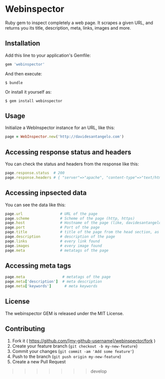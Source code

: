 # Webinspector

Ruby gem to inspect completely a web page. It scrapes a given URL, and returns you its title, description, meta, links, images and more.

## Installation

Add this line to your application's Gemfile:

```ruby
gem 'webinspector'
```

And then execute:

    $ bundle

Or install it yourself as:

    $ gem install webinspector

## Usage

Initialize a WebInspector instance for an URL, like this:

```ruby
page = WebInspector.new('http://davidesantangelo.com')
```

## Accessing response status and headers

You can check the status and headers from the response like this:

```ruby
page.response.status  # 200
page.response.headers # { "server"=>"apache", "content-type"=>"text/html; charset=utf-8", "cache-control"=>"must-revalidate, private, max-age=0", ... }
```

## Accessing inpsected data

You can see the data like this:

```ruby
page.url                 # URL of the page
page.scheme              # Scheme of the page (http, https)
page.host                # Hostname of the page (like, davidesantangelo.com, without the scheme)
page.port                # Port of the page
page.title               # title of the page from the head section, as string
page.description         # description of the page
page.links               # every link found
page.images              # every image found
page.meta                # metatags of the page
```

## Accessing meta tags

```ruby
page.meta                 # metatags of the page
page.meta['description']  # meta description
page.meta['keywords']      # meta keywords
```


## License
The webinspector GEM is released under the MIT License.

## Contributing

1. Fork it ( https://github.com/[my-github-username]/webinspector/fork )
2. Create your feature branch (`git checkout -b my-new-feature`)
3. Commit your changes (`git commit -am 'Add some feature'`)
4. Push to the branch (`git push origin my-new-feature`)
5. Create a new Pull Request
>>>>>>> develop
